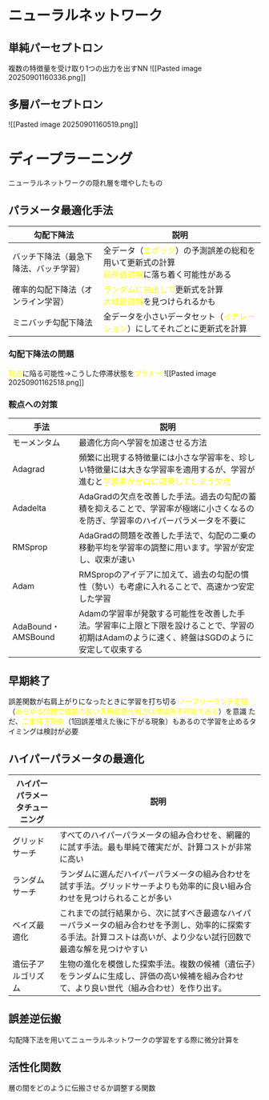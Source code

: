 # ニューラルネットワーク
## 単純パーセプトロン
複数の特徴量を受け取り1つの出力を出すNN
![[Pasted image 20250901160336.png]]
## 多層パーセプトロン
![[Pasted image 20250901160519.png]]
# ディープラーニング
ニューラルネットワークの隠れ層を増やしたもの
## パラメータ最適化手法

| 勾配下降法               | 説明                                                                                                         |
| ------------------- | ---------------------------------------------------------------------------------------------------------- |
| バッチ下降法（最急下降法、バッチ学習） | 全データ（<font color="#ffff00">エポック</font>）の予測誤差の総和を用いて更新式の計算<br><font color="#ffff00">局所最適解</font>に落ち着く可能性がある |
| 確率的勾配下降法（オンライン学習）   | <font color="#ffff00">ランダムに抽出して</font>更新式を計算<br><font color="#ffff00">大域最適解</font>を見つけられるかも                |
| ミニバッチ勾配下降法          | 全データを小さいデータセット（<font color="#ffff00">イテレーション</font>）にしてそれごとに更新式を計算                                         |
### 勾配下降法の問題
<font color="#ffff00">鞍点</font>に陥る可能性→こうした停滞状態を<font color="#ffff00">プラトー</font>
![[Pasted image 20250901162518.png]]
### 鞍点への対策

| 手法                | 説明                                                                                           |
| ----------------- | -------------------------------------------------------------------------------------------- |
| モーメンタム            | 最適化方向へ学習を加速させる方法                                                                             |
| Adagrad           | 頻繁に出現する特徴量には小さな学習率を、珍しい特徴量には大きな学習率を適用するが、学習が進むと<font color="#ffff00">学習率がゼロに収束してしまう欠点</font> |
| Adadelta          | AdaGradの欠点を改善した手法。過去の勾配の蓄積を抑えることで、学習率が極端に小さくなるのを防ぎ、学習率のハイパーパラメータを不要に                         |
| RMSprop           | AdaGradの問題を改善した手法で、勾配の二乗の移動平均を学習率の調整に用います。学習が安定し、収束が速い                                       |
| Adam              | RMSpropのアイデアに加えて、過去の勾配の慣性（勢い）も考慮に入れることで、高速かつ安定した学習                                           |
| AdaBound・AMSBound | Adamの学習率が発散する可能性を改善した手法。学習率に上限と下限を設けることで、学習の初期はAdamのように速く、終盤はSGDのように安定して収束する                 |
## 早期終了
誤差関数が右肩上がりになったときに学習を打ち切る
<font color="#ffff00">ノーフリーランチ定理</font>（<font color="#ffff00">あらゆる問題で性能の良い汎用最適化戦力は理論所不可能である</font>）を意識
ただ、<font color="#ffff00">二重降下現象</font>（1回誤差増えた後に下がる現象）もあるので学習を止めるタイミングは検討が必要
## ハイパーパラメータの最適化

| ハイパーパラメータチューニング | 説明                                                                                  |
| --------------- | ----------------------------------------------------------------------------------- |
| グリッドサーチ         | すべてのハイパーパラメータの組み合わせを、網羅的に試す手法。最も単純で確実だが、計算コストが非常に高い                                 |
| ランダムサーチ         | ランダムに選んだハイパーパラメータの組み合わせを試す手法。グリッドサーチよりも効率的に良い組み合わせを見つけられることが多い                      |
| ベイズ最適化          | これまでの試行結果から、次に試すべき最適なハイパーパラメータの組み合わせを予測し、効率的に探索する手法。計算コストは高いが、より少ない試行回数で最適な解を見つけやすい |
| 遺伝子アルゴリズム       | 生物の進化を模倣した探索手法。複数の候補（遺伝子）をランダムに生成し、評価の高い候補を組み合わせて、より良い世代（組み合わせ）を作り出す。               |
## 誤差逆伝搬
勾配降下法を用いてニューラルネットワークの学習をする際に微分計算を



## 活性化関数
層の間をどのように伝搬させるか調整する関数
### 



